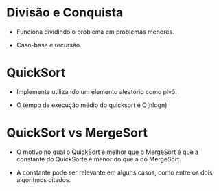 # Divisão e Conquista

* Funciona dividindo o problema em problemas menores. 

* Caso-base e recursão.

# QuickSort

* Implemente utilizando um elemento aleatório como pivô. 

* O tempo de execução médio do quicksort é O(nlogn)

# QuickSort vs MergeSort

* O motivo no qual o QuickSort é melhor que o MergeSort é que a constante do QuickSorte é menor do que a do MergeSort.

* A constante pode ser relevante em alguns casos, como entre os dois algoritmos citados.

